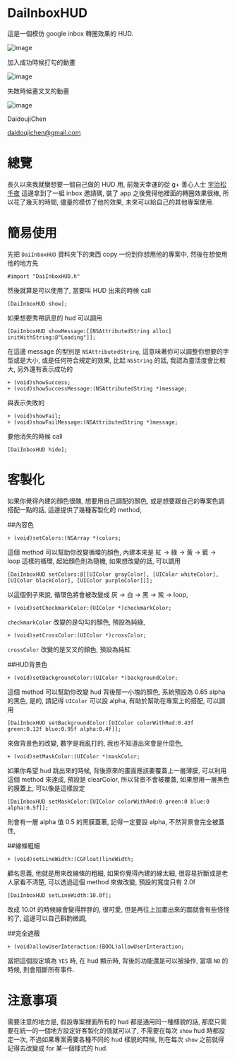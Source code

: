 DaiInboxHUD
===========

這是一個模仿 google inbox 轉圈效果的 HUD.

![image](https://s3-ap-northeast-1.amazonaws.com/daidoujiminecraft/Daidouji/DaiInboxHUD_20141106.gif)

加入成功時候打勾的動畫

![image](https://s3-ap-northeast-1.amazonaws.com/daidoujiminecraft/Daidouji/DaiInboxHUDSuccess.gif)

失敗時候畫叉叉的動畫

![image](https://s3-ap-northeast-1.amazonaws.com/daidoujiminecraft/Daidouji/DaiInboxHUDFail.gif)

DaidoujiChen

daidoujichen@gmail.com

總覽
===========
長久以來我就蠻想要一個自己做的 HUD 用, 前幾天幸運的從 g+ 善心人士 [宇治松千夜](https://plus.google.com/u/0/+%E6%88%B4%E6%B5%B7%E5%88%9A%E4%B8%AD%E5%9B%BD/auto) 這邊拿到了一組 inbox 邀請碼, 裝了 app 之後覺得他裡面的轉圈效果很棒, 所以花了幾天的時間, 儘量的模仿了他的效果, 未來可以給自己的其他專案使用.

簡易使用
===========
先把 `DaiInboxHUD` 資料夾下的東西 copy 一份到你想用他的專案中, 然後在想使用他的地方先

`````
#import "DaiInboxHUD.h"
`````
	
然後就算是可以使用了, 當要叫 HUD 出來的時候 call

`````
[DaiInboxHUD show];
`````
	
如果想要秀帶訊息的 hud 可以調用

`````
[DaiInboxHUD showMessage:[[NSAttributedString alloc] initWithString:@"Loading"]];
`````
	
在這邊 message 的型別是 `NSAttributedString`, 這意味著你可以調整你想要的字型或是大小, 或是任何符合規定的效果, 比起 `NSString` 的話, 我認為靈活度會比較大, 另外還有表示成功的

`````
+ (void)showSuccess;
+ (void)showSuccessMessage:(NSAttributedString *)message;
`````

與表示失敗的

`````
+ (void)showFail;
+ (void)showFailMessage:(NSAttributedString *)message;
`````
	
要他消失的時候 call

`````
[DaiInboxHUD hide];
`````

客製化
===========
如果你覺得內建的顏色很醜, 想要用自己調配的顏色, 或是想要跟自己的專案色調搭配一點的話, 這邊提供了幾種客製化的 method,

##內容色

`````
+ (void)setColors:(NSArray *)colors;
`````

這個 method 可以幫助你改變循環的顏色, 內建本來是 紅 -> 綠 -> 黃 -> 藍 -> loop 這樣的循環, 起始顏色則為隨機, 如果想改變的話, 可以調用

`````
[DaiInboxHUD setColors:@[[UIColor grayColor], [UIColor whiteColor], [UIColor blackColor], [UIColor purpleColor]]];
`````
	
以這個例子來說, 循環色將會被改變成 灰 -> 白 -> 黑 -> 紫 -> loop,

`````
+ (void)setCheckmarkColor:(UIColor *)checkmarkColor;
`````

`checkmarkColor` 改變的是勾勾的顏色, 預設為純綠,

`````
+ (void)setCrossColor:(UIColor *)crossColor;
`````

`crossColor` 改變的是叉叉的顏色, 預設為純紅

##HUD背景色

`````
+ (void)setBackgroundColor:(UIColor *)backgroundColor;
`````

這個 method 可以幫助你改變 hud 背後那一小塊的顏色, 系統預設為 0.65 alpha 的黑色, 是的, 請記得 `UIColor` 可以設 alpha, 有助於幫助在專案上的搭配, 可以調用

`````
[DaiInboxHUD setBackgroundColor:[UIColor colorWithRed:0.43f green:0.12f blue:0.95f alpha:0.4f]];
`````
	
來做背景色的改變, 數字是我亂打的, 我也不知道出來會是什麼色,

`````
+ (void)setMaskColor:(UIColor *)maskColor;
`````

如果你希望 hud 跳出來的時候, 背後原來的畫面應該要覆蓋上一層薄膜, 可以利用這個 method 來達成, 預設是 clearColor, 所以背景不會被覆蓋, 如果想用一層黑色的膜蓋上, 可以像是這樣設定

`````
[DaiInboxHUD setMaskColor:[UIColor colorWithRed:0 green:0 blue:0 alpha:0.5f]];
`````
	
則會有一層 alpha 值 0.5 的黑膜蓋著, 記得一定要設 alpha, 不然背景會完全被蓋住,

##線條粗細

`````
+ (void)setLineWidth:(CGFloat)lineWidth;
`````

顧名思義, 他就是用來改線條的粗細, 如果你覺得內建的線太細, 很容易折斷或是老人家看不清楚, 可以透過這個 method 來做改變, 預設的寬度只有 2.0f

`````
[DaiInboxHUD setLineWidth:10.0f];
`````
	
改成 10.0f 的時候線會變得胖胖的, 很可愛, 但是再往上加畫出來的圖就會有些怪怪的了, 這邊可以自己斟酌微調,

##完全遮蔽

`````
+ (void)allowUserInteraction:(BOOL)allowUserInteraction;
`````

當把這個設定填為 `YES` 時, 在 hud 顯示時, 背後的功能還是可以被操作, 當填 `NO` 的時候, 則會阻斷所有事件.

注意事項
===========
	
需要注意的地方是, 假設專案裡面所有的 hud 都是通用同一種樣貌的話, 那麼只需要在統一的一個地方設定好客製化的值就可以了, 不需要在每次 `show` hud 時都設定一次, 不過如果專案需要各種不同的 hud 樣貌的時候, 則在每次 `show` 之前就得記得去改變成 for 某一個樣式的 hud.